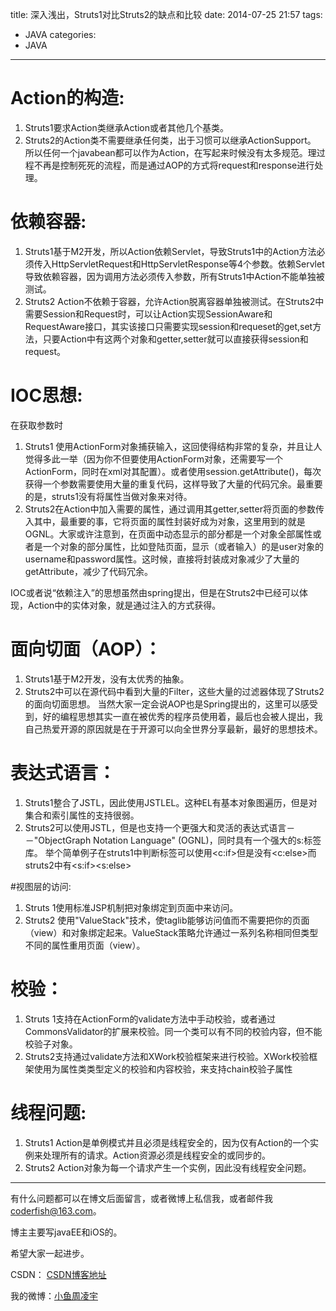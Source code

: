 title: 深入浅出，Struts1对比Struts2的缺点和比较
date: 2014-07-25 21:57
tags:
  - JAVA
categories:
  - JAVA
---


# Action的构造:

1. Struts1要求Action类继承Action或者其他几个基类。
2. Struts2的Action类不需要继承任何类，出于习惯可以继承ActionSupport。
所以任何一个javabean都可以作为Action，在写起来时候没有太多规范。理过程不再是控制死死的流程，而是通过AOP的方式将request和response进行处理。

# 依赖容器:

1. Struts1基于M2开发，所以Action依赖Servlet，导致Struts1中的Action方法必须传入HttpServletRequest和HttpServletResponse等4个参数。依赖Servlet导致依赖容器，因为调用方法必须传入参数，所有Struts1中Action不能单独被测试。
2. Struts2 Action不依赖于容器，允许Action脱离容器单独被测试。在Struts2中需要Session和Request时，可以让Action实现SessionAware和RequestAware接口，其实该接口只需要实现session和requeset的get,set方法，只要Action中有这两个对象和getter,setter就可以直接获得session和request。

# IOC思想:

在获取参数时

1. Struts1 使用ActionForm对象捕获输入，这回使得结构非常的复杂，并且让人觉得多此一举（因为你不但要使用ActionForm对象，还需要写一个ActionForm，同时在xml对其配置）。或者使用session.getAttribute()，每次获得一个参数需要使用大量的重复代码，这样导致了大量的代码冗余。最重要的是，struts1没有将属性当做对象来对待。
2. Struts2在Action中加入需要的属性，通过调用其getter,setter将页面的参数传入其中，最重要的事，它将页面的属性封装好成为对象，这里用到的就是OGNL。大家或许注意到，在页面中动态显示的部分都是一个对象全部属性或者是一个对象的部分属性，比如登陆页面，显示（或者输入）的是user对象的username和password属性。这时候，直接将封装成对象减少了大量的getAttribute，减少了代码冗余。

IOC或者说“依赖注入”的思想虽然由spring提出，但是在Struts2中已经可以体现，Action中的实体对象，就是通过注入的方式获得。

<!--more-->

# 面向切面（AOP）：

1. Struts1基于M2开发，没有太优秀的抽象。
2. Struts2中可以在源代码中看到大量的Filter，这些大量的过滤器体现了Struts2的面向切面思想。
当然大家一定会说AOP也是Spring提出的，这里可以感受到，好的编程思想其实一直在被优秀的程序员使用着，最后也会被人提出，我自己热爱开源的原因就是在于开源可以向全世界分享最新，最好的思想技术。

# 表达式语言：

1. Struts1整合了JSTL，因此使用JSTLEL。这种EL有基本对象图遍历，但是对集合和索引属性的支持很弱。
2. Struts2可以使用JSTL，但是也支持一个更强大和灵活的表达式语言－－"ObjectGraph Notation Language" (OGNL)，同时具有一个强大的s:标签库。
举个简单例子在struts1中判断标签可以使用<c:if>但是没有<c:else>而struts2中有<s:if><s:else>

#视图层的访问:

1. Struts 1使用标准JSP机制把对象绑定到页面中来访问。
2. Struts2 使用"ValueStack"技术，使taglib能够访问值而不需要把你的页面（view）和对象绑定起来。ValueStack策略允许通过一系列名称相同但类型不同的属性重用页面（view）。

# 校验：

1. Struts 1支持在ActionForm的validate方法中手动校验，或者通过CommonsValidator的扩展来校验。同一个类可以有不同的校验内容，但不能校验子对象。
2. Struts2支持通过validate方法和XWork校验框架来进行校验。XWork校验框架使用为属性类类型定义的校验和内容校验，来支持chain校验子属性

# 线程问题:

1. Struts1 Action是单例模式并且必须是线程安全的，因为仅有Action的一个实例来处理所有的请求。Action资源必须是线程安全的或同步的。
2. Struts2 Action对象为每一个请求产生一个实例，因此没有线程安全问题。


----

有什么问题都可以在博文后面留言，或者微博上私信我，或者邮件我<coderfish@163.com>。

博主主要写javaEE和iOS的。

希望大家一起进步。

CSDN： [CSDN博客地址](http://blog.csdn.net/u010127917)

我的微博：[小鱼周凌宇](http://weibo.com/coderfish/)

